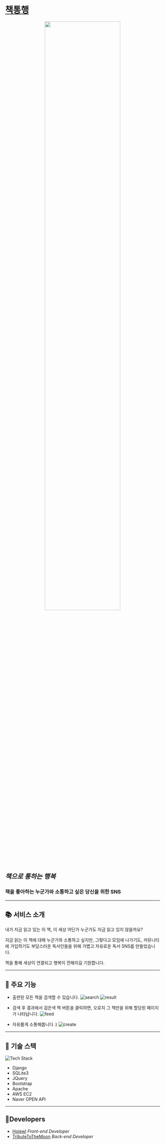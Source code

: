 # [책통행][domain]

<p align="center">
<img src="https://user-images.githubusercontent.com/49346677/98012665-b3e60780-1e3c-11eb-96f2-19659766e3c8.jpg" width="70%"></img>
</p>


## *책으로 통하는 행복*

### 책을 좋아하는 누군가와 소통하고 싶은 당신을 위한 SNS

---
## 📚 서비스 소개
내가 지금 읽고 있는 이 책, 이 세상 어딘가 누군가도 지금 읽고 있지 않을까요?

지금 읽는 이 책에 대해 누군가와 소통하고 싶지만, 그렇다고 모임에 나가기도, 커뮤니티에 가입하기도 부담스러운 독서인들을 위해 가볍고 자유로운 독서 SNS를 만들었습니다.

책을 통해 세상이 연결되고 행복이 전해지길 기원합니다.

---
## 🎨 주요 기능

- 출판된 모든 책을 검색할 수 있습니다.
![search](https://user-images.githubusercontent.com/49346677/98053863-f0395800-1e7c-11eb-8f32-0ffb14394d68.jpg)
![result](https://user-images.githubusercontent.com/49346677/98053867-f16a8500-1e7c-11eb-8bb3-bb90b01ba841.jpg)

- 검색 후 결과에서 검은색 책 버튼을 클릭하면, 오로지 그 책만을 위해 할당된 페이지가 나타납니다.
![feed](https://user-images.githubusercontent.com/49346677/98053868-f16a8500-1e7c-11eb-9aa6-6a5ba1f84f6e.jpg)

- 자유롭게 소통해봅니다 :)
![create](https://user-images.githubusercontent.com/49346677/98053869-f2031b80-1e7c-11eb-963b-8132636a3594.jpg)

---
## 💾 기술 스택
![Tech Stack](https://user-images.githubusercontent.com/49346677/98017836-2823a980-1e43-11eb-9e54-dba15f55283c.jpg)
- Django
- SQLite3
- JQuery
- Bootstrap
- Apache
- AWS EC2
- Naver OPEN API

---
## 🙋Developers
- [Hojewl][HojewlProfile]   *Front-end Developer*
- [TributeToTheMoon][TributeToTheMoonProfile]   *Back-end Developer*

[domain]: http://ec2-52-78-47-148.ap-northeast-2.compute.amazonaws.com:8000/
[TributeToTheMoonProfile]: https://github.com/tributetothemoon
[HojewlProfile]: https://github.com/Hojewl
